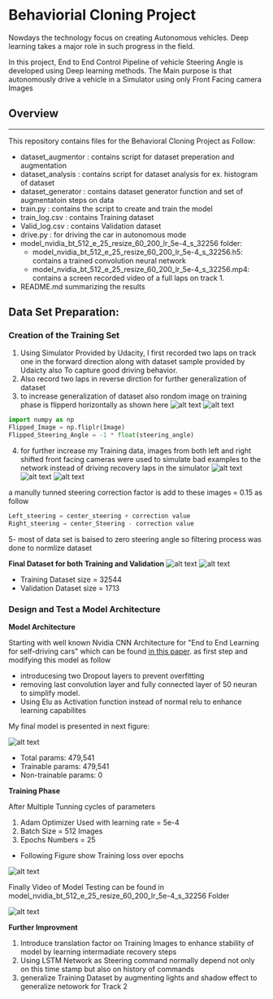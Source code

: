 # Behaviorial Cloning Project

Nowdays the technology focus on creating  Autonomous vehicles. Deep learning takes a major role in such progress in the field.

In this project, End to End Control Pipeline of vehicle Steering Angle is developed using Deep learning methods. The Main purpose is that autonomously drive a vehicle in a Simulator using only Front Facing camera Images


[//]: # (Image References)

[image1]: ./readme_images/normal.png "Normal Sample of center Camera Image"
[image2]: ./readme_images/flipped.png "Flipped Sample of center Camera Image"
[image3]: ./readme_images/center.jpg "Center Camera image with Steering angle = 0.0"
[image4]: ./readme_images/left.jpg "Left Camera image with Steering angle = 0.15"
[image5]: ./readme_images/right.jpg "Right Camera image with Steering angle = -0.15"
[image6]: ./readme_images/model.png "Custom Nvidia Model"
[image7]: ./model_nvidia_bt_512_e_25_resize_60_200_lr_5e-4_s_32256/model_nvidia_bt_512_e_25_resize_60_200_lr_5e-4_s_32256.png "Training Loss"
[image8]: ./readme_images/Training_dataset_Steering_command_Histogram.png "Training dataset Steering command Histogram"
[image9]: ./readme_images/Validation_dataset_Steering_command_Histogram.png "Validation dataset Steering command Histogram"
[image10]: ./readme_images/auto.gif "Testing Model"

## Overview
---
This repository contains files for the Behavioral Cloning Project as Follow:

* dataset_augmentor : contains script for dataset preperation and augmentation
* dataset_analysis : contains script for dataset analysis for ex. histogram of dataset
* dataset_generator : contains dataset generator function and set of augmentatoin steps on data
* train.py : contains the script to create and train the model
* train_log.csv : contains Training dataset 
* Valid_log.csv : contains Validation dataset
* drive.py : for driving the car in autonomous mode
* model_nvidia_bt_512_e_25_resize_60_200_lr_5e-4_s_32256 folder:
  * model_nvidia_bt_512_e_25_resize_60_200_lr_5e-4_s_32256.h5: contains a trained convolution neural network 
  * model_nvidia_bt_512_e_25_resize_60_200_lr_5e-4_s_32256.mp4: contains a screen recorded video of a full laps on track 1.
* README.md summarizing the results


## Data Set Preparation:
### Creation of the Training Set

1. Using Simulator Provided by Udacity, I first recorded two laps on track one in the forward direction along with dataset sample provided by Udaicty also To capture good driving behavior.
2. Also record two laps in reverse dirction for further generalization of dataset
3. to increase generalization of dataset also rondom image on training phase is flipperd horizontally as shown here
![alt text][image1] ![alt text][image2]

```python
import numpy as np
Flipped_Image = np.fliplr(Image)
Flipped_Steering_Angle = -1 * float(steering_angle)
```
4. for further increase my Training data, images from both left and right shifted front facing cameras were used to simulate bad examples to the network instead of driving recovery laps in the simulator
![alt text][image4] ![alt text][image3] ![alt text][image5]

a manully tunned steering correction factor is add to these images = 0.15 as follow

```python
Left_steering = center_steering + correction value
Right_steering = center_Steering - correction value
```
5- most of data set is baised to zero steering angle so filtering process was done to normlize dataset 

__Final Dataset for both Training and Validation__
![alt text][image8]
![alt text][image9] 

* Training Dataset size = 32544
* Validation Dataset size = 1713

### Design and Test a Model Architecture

__Model Architecture__

Starting with well known Nvidia CNN Architecture for "End to End Learning for self-driving cars" which can be found [in this paper](https://images.nvidia.com/content/tegra/automotive/images/2016/solutions/pdf/end-to-end-dl-using-px.pdf). as first step and modifying this model as follow
* introducesing two Dropout layers to prevent overfitting 
* removing last convolution layer and fully connected layer of 50 neuran to simplify model. 
* Using Elu as Activation function instead of normal relu to enhance learning capabilites

My final model is presented in next figure:

![alt text][image6]

* Total params: 479,541
* Trainable params: 479,541
* Non-trainable params: 0

__Training Phase__ 

After Multiple Tunning cycles of parameters
1. Adam Optimizer Used with learning rate = 5e-4
2. Batch Size = 512 Images
3. Epochs Numbers = 25
* Following Figure show Training loss over epochs

![alt text][image7]

Finally Video of Model Testing can be found in model_nvidia_bt_512_e_25_resize_60_200_lr_5e-4_s_32256 Folder

![alt text][image10]

__Further Improvment__

1. Introduce translation factor on Training Images to enhance stability of model by learning intermadiate recovery steps
2. Using LSTM Network as Steering command normally depend not only on this time stamp but also on history of commands
3. generalize Training Dataset by augmenting lights and shadow effect to generalize netowork for Track 2